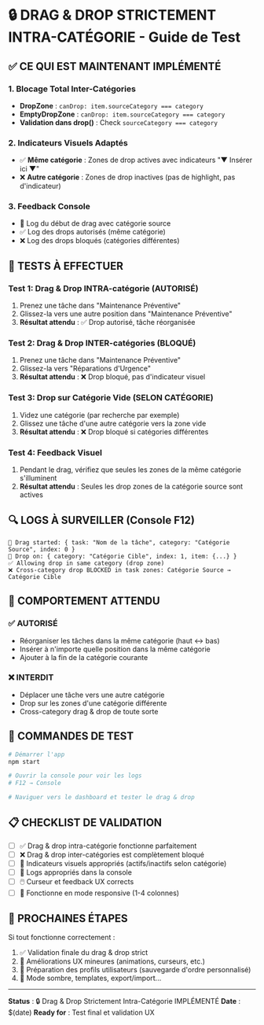 # 🔒 DRAG & DROP STRICTEMENT INTRA-CATÉGORIE - Guide de Test

## ✅ CE QUI EST MAINTENANT IMPLÉMENTÉ

### 1. Blocage Total Inter-Catégories
- **DropZone** : `canDrop: item.sourceCategory === category`
- **EmptyDropZone** : `canDrop: item.sourceCategory === category`
- **Validation dans drop()** : Check `sourceCategory === category`

### 2. Indicateurs Visuels Adaptés
- ✅ **Même catégorie** : Zones de drop actives avec indicateurs "▼ Insérer ici ▼"
- ❌ **Autre catégorie** : Zones de drop inactives (pas de highlight, pas d'indicateur)

### 3. Feedback Console
- 🚀 Log du début de drag avec catégorie source
- ✅ Log des drops autorisés (même catégorie)
- ❌ Log des drops bloqués (catégories différentes)

## 🧪 TESTS À EFFECTUER

### Test 1: Drag & Drop INTRA-catégorie (AUTORISÉ)
1. Prenez une tâche dans "Maintenance Préventive"
2. Glissez-la vers une autre position dans "Maintenance Préventive"
3. **Résultat attendu** : ✅ Drop autorisé, tâche réorganisée

### Test 2: Drag & Drop INTER-catégories (BLOQUÉ)
1. Prenez une tâche dans "Maintenance Préventive"
2. Glissez-la vers "Réparations d'Urgence"
3. **Résultat attendu** : ❌ Drop bloqué, pas d'indicateur visuel

### Test 3: Drop sur Catégorie Vide (SELON CATÉGORIE)
1. Videz une catégorie (par recherche par exemple)
2. Glissez une tâche d'une autre catégorie vers la zone vide
3. **Résultat attendu** : ❌ Drop bloqué si catégories différentes

### Test 4: Feedback Visuel
1. Pendant le drag, vérifiez que seules les zones de la même catégorie s'illuminent
2. **Résultat attendu** : Seules les drop zones de la catégorie source sont actives

## 🔍 LOGS À SURVEILLER (Console F12)

```
🚀 Drag started: { task: "Nom de la tâche", category: "Catégorie Source", index: 0 }
🎯 Drop on: { category: "Catégorie Cible", index: 1, item: {...} }
✅ Allowing drop in same category (drop zone)
❌ Cross-category drop BLOCKED in task zones: Catégorie Source → Catégorie Cible
```

## 🎯 COMPORTEMENT ATTENDU

### ✅ AUTORISÉ
- Réorganiser les tâches dans la même catégorie (haut ↔ bas)
- Insérer à n'importe quelle position dans la même catégorie
- Ajouter à la fin de la catégorie courante

### ❌ INTERDIT
- Déplacer une tâche vers une autre catégorie
- Drop sur les zones d'une catégorie différente
- Cross-category drag & drop de toute sorte

## 🚀 COMMANDES DE TEST

```bash
# Démarrer l'app
npm start

# Ouvrir la console pour voir les logs
# F12 → Console

# Naviguer vers le dashboard et tester le drag & drop
```

## 📋 CHECKLIST DE VALIDATION

- [ ] ✅ Drag & drop intra-catégorie fonctionne parfaitement
- [ ] ❌ Drag & drop inter-catégories est complètement bloqué
- [ ] 🎨 Indicateurs visuels appropriés (actifs/inactifs selon catégorie)
- [ ] 📝 Logs appropriés dans la console
- [ ] 🖱️ Curseur et feedback UX corrects
- [ ] 📱 Fonctionne en mode responsive (1-4 colonnes)

## 🔧 PROCHAINES ÉTAPES

Si tout fonctionne correctement :
1. ✅ Validation finale du drag & drop strict
2. 🎨 Améliorations UX mineures (animations, curseurs, etc.)
3. 👤 Préparation des profils utilisateurs (sauvegarde d'ordre personnalisé)
4. 🌙 Mode sombre, templates, export/import...

---
**Status** : 🔒 Drag & Drop Strictement Intra-Catégorie IMPLÉMENTÉ
**Date** : $(date)
**Ready for** : Test final et validation UX
